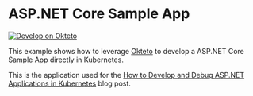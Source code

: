 # ASP.NET Core Sample App 

[![Develop on Okteto](https://okteto.com/develop-okteto.svg)](https://cloud.okteto.com/deploy?repository=https://github.com/okteto/aspnetcore-getting-started)

This example shows how to leverage [Okteto](https://github.com/okteto/okteto) to develop a ASP.NET Core Sample App directly in Kubernetes. 

This is the application used for the [How to Develop and Debug ASP.NET Applications in Kubernetes](https://okteto.com/blog/how-to-develop-aspnetcore-apps-in-kubernetes/) blog post.